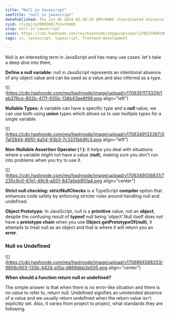 ```yaml
---
title: "Null in Javascript"
seoTitle: "null in javascript"
datePublished: Thu Jun 06 2024 03:38:28 GMT+0000 (Coordinated Universal Time)
cuid: clx2pjrpz000308l7h2xnhm88
slug: null-in-javascript
cover: https://cdn.hashnode.com/res/hashnode/image/upload/v1706378092868/1e004732-1f0b-42c2-822e-bc69dbb4f5cf.png
tags: js, javascript, typescript, frontend-development

---
```


Null is an interesting term in JavaScript and has many use cases. let's take a deep dive into them,

**Define a null variable:** null in JavaScript represents an intentional absence of any object value and can be used as a value and also inferred as a type.

![](https://cdn.hashnode.com/res/hashnode/image/upload/v1706351173329/1eb376ce-802b-417f-935b-136b43ee8f99.png align="left")

**Nullable Types:** A variable can have a specific type and a **null** value, we can use both using **union** types which allows us to use multiple types for a single variable.

![](https://cdn.hashnode.com/res/hashnode/image/upload/v1706349132397/07af2844-86f0-4a54-93b3-7c3331bb9fc3.png align="left")

**Non-Nullable Assertion Operator ( ! ):** It helps you deal with situations where a variable might not have a value (**null**), making sure you don't run into problems when you try to use it.

![](https://cdn.hashnode.com/res/hashnode/image/upload/v1706349556831/7235c9c0-67e1-49c9-a501-847a0eb951a4.png align="center")

**Strict null checking: strictNullChecks** is a TypeScript **compiler** option that enhances code safety by enforcing stricter rules around handling null and undefined.

**Object Prototype:** In JavaScript, null is a **primitive** value, not an **object**, despite the confusing result of **typeof** null being 'object'.Null itself does not have a **prototype chain** when you use **Object.getPrototypeOf(null)**, it attempts to treat null as an object and that is where it will return you an **error**.

### Null vs Undefined

![](https://cdn.hashnode.com/res/hashnode/image/upload/v1706894588203/9806c903-133b-4424-a10a-d869dbb3e505.png align="center")

**When should a function return null or undefined?**

The simple answer is that when there is no error-like situation and there is no value to refer to, return null. Undefined signifies an unintended absence of a value and we usually return undefined when the return value isn't explicitly set. Also, it varies from project to project, what standards they are following.